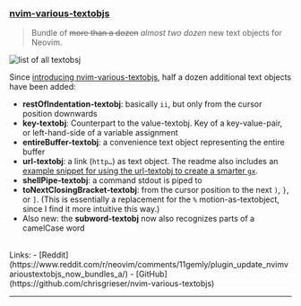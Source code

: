 <h3 id="nvim-various-textobjs">
  <a href="#nvim-various-textobjs">
    <span class="icon-text">
      <span class="icon">
        <i class="fa-solid fa-book"></i>
      </span>
    </span>
    <span>nvim-various-textobjs</span>
  </a>
</h3>

> Bundle of ~~more than a dozen~~ *almost two dozen* new text objects for Neovim.

![list of all textobsj](https://i.imgur.com/l08JDN2.png)

Since [introducing nvim-various-textobjs](https://www.reddit.com/r/neovim/comments/zvnox9/introducing_nvimvarioustextobjs_a_plugin_bundling/), half a dozen additional text objects have been added:
- __restOfIndentation-textobj__: basically `ii`, but only from the cursor position downwards
- __key-textobj__: Counterpart to the value-textobj. Key of a key-value-pair, or left-hand-side of a variable assignment
- __entireBuffer-textobj__: a convenience text object representing the entire buffer
- __url-textobj__: a link (`http…`) as text object. The readme also includes an [example snippet for using the url-textobj to create a smarter `gx`](https://github.com/chrisgrieser/nvim-various-textobjs#smart-alternative-to-gx).
- __shellPipe-textobj__: a command stdout is piped to
- __toNextClosingBracket-textobj__: from the cursor position to the next `)`, `}`, or `]`. (This is essentially a replacement for the `%` motion-as-textobject, since I find it more intuitive this way.)
- Also new: the __subword-textobj__ now also recognizes parts of a camelCase word
<br>
Links:
- [Reddit](https://www.reddit.com/r/neovim/comments/11gemly/plugin_update_nvimvarioustextobjs_now_bundles_a/)
- [GitHub](https://github.com/chrisgrieser/nvim-various-textobjs)

---

